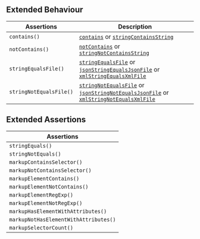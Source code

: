 ## Extended Behaviour
| Assertions              | Description |
| ----------------------- | ----------- |
| `contains()`            | [`contains`][contains] or [`stringContainsString`][stringCS] |
| `notContains()`         | [`notContains`][contains] or [`stringNotContainsString`][stringCS] |
| `stringEqualsFile()`    | [`stringEqualsFile`][stringEF] or [`jsonStringEqualsJsonFile`][jsonSEJF] or [`xmlStringEqualsXmlFile`][xmlSEXF] |
| `stringNotEqualsFile()` | [`stringNotEqualsFile`][stringEF] or [`jsonStringNotEqualsJsonFile`][jsonSEJF] or [`xmlStringNotEqualsXmlFile`][xmlSEXF] |

[contains]: https://phpunit.readthedocs.io/en/stable/assertions.html#assertcontains
[stringCS]: https://phpunit.readthedocs.io/en/stable/assertions.html#assertstringcontainsstring
[stringEF]: https://phpunit.readthedocs.io/en/stable/assertions.html#assertstringequalsfile
[jsonSEJF]: https://phpunit.readthedocs.io/en/stable/assertions.html#assertjsonstringequalsjsonfile
[xmlSEXF]: https://phpunit.readthedocs.io/en/stable/assertions.html#assertxmlstringequalsxmlfile

## Extended Assertions 
| Assertions                            |
| ------------------------------------- | 
| `stringEquals()`                      | 
| `stringNotEquals()`                   | 
| `markupContainsSelector()`            | 
| `markupNotContainsSelector()`         | 
| `markupElementContains()`             | 
| `markupElementNotContains()`          | 
| `markupElementRegExp()`               | 
| `markupElementNotRegExp()`            | 
| `markupHasElementWithAttributes()`    | 
| `markupNotHasElementWithAttributes()` | 
| `markupSelectorCount()`               | 
